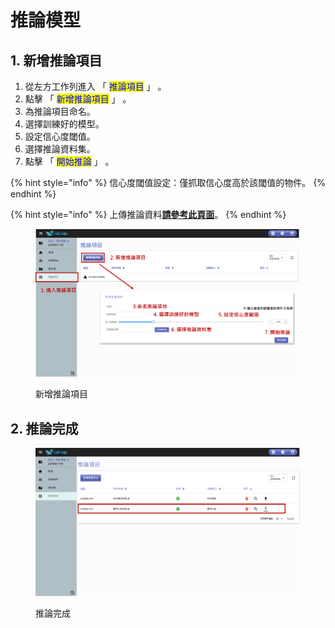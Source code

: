 # 推論模型

## 1. 新增推論項目

1. 從左方工作列進入 「 <mark style="color:blue;">推論項目</mark> 」 。
2. 點擊 「 <mark style="color:blue;">新增推論項目</mark> 」 。
3. 為推論項目命名。
4. 選擇訓練好的模型。
5. 設定信心度閾值。
6. 選擇推論資料集。
7. 點擊 「 <mark style="color:blue;">開始推論</mark> 」 。

{% hint style="info" %}
信心度閾值設定：僅抓取信心度高於該閾值的物件。
{% endhint %}

{% hint style="info" %}
上傳推論資料[**請參考此頁面**](../../wu-jian-zhen-ce/xin-zeng-zi-liao-ji/shang-chuan-tui-lun-zi-liao.md)。
{% endhint %}

<figure><img src="../../../.gitbook/assets/image (140).png" alt=""><figcaption><p>新增推論項目</p></figcaption></figure>

## 2. 推論完成

<figure><img src="../../../.gitbook/assets/image (104).png" alt=""><figcaption><p>推論完成</p></figcaption></figure>
